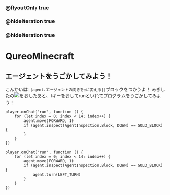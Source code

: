### @flyoutOnly true
### @hideIteration true
### @hideIteration true
# QureoMinecraft

## エージェントをうごかしてみよう！

こんかいは``||agent.エージェントの向きを○に変える||``ブロックをつかうよ！
みぎしたの![](https://raw.githubusercontent.com/camp-minecraft/TechkidsCampTutorial/master/images/playbutton.png)をおしたあと、tキーをおしてrunといれてプログラムをうごかしてみよう！

```template
player.onChat("run", function () {
    for (let index = 0; index < 14; index++) {
        agent.move(FORWARD, 1)
        if (agent.inspect(AgentInspection.Block, DOWN) == GOLD_BLOCK) {
        }
    }
})
```
```ghost
player.onChat("run", function () {
    for (let index = 0; index < 14; index++) {
        agent.move(FORWARD, 1)
        if (agent.inspect(AgentInspection.Block, DOWN) == GOLD_BLOCK) {
            agent.turn(LEFT_TURN)
        }
    }
})
```